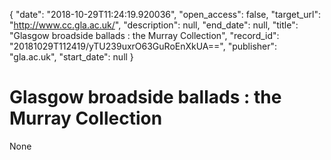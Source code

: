 {
  "date": "2018-10-29T11:24:19.920036", 
  "open_access": false, 
  "target_url": "http://www.cc.gla.ac.uk/", 
  "description": null, 
  "end_date": null, 
  "title": "Glasgow broadside ballads : the Murray Collection", 
  "record_id": "20181029T112419/yTU239uxrO63GuRoEnXkUA==", 
  "publisher": "gla.ac.uk", 
  "start_date": null
}

# Glasgow broadside ballads : the Murray Collection

None